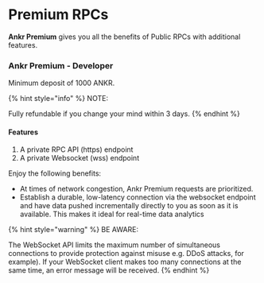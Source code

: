 # Premium RPCs

**Ankr Premium** gives you all the benefits of Public RPCs with additional features.

### Ankr Premium - Developer

Minimum deposit of 1000 ANKR.&#x20;

{% hint style="info" %}
NOTE:&#x20;

Fully refundable if you change your mind within 3 days.
{% endhint %}

#### Features

1. A private RPC API (https) endpoint&#x20;
2. A private Websocket (wss) endpoint

Enjoy the following benefits:&#x20;

- At times of network congestion, Ankr Premium requests are prioritized.&#x20;
- Establish a durable, low-latency connection via the websocket endpoint and have data pushed incrementally directly to you as soon as it is available. This makes it ideal for real-time data analytics

{% hint style="warning" %}
BE AWARE:&#x20;

The WebSocket API limits the maximum number of simultaneous connections to provide protection against misuse e.g. DDoS attacks, for example). If your WebSocket client makes too many connections at the same time, an error message will be received.
{% endhint %}
